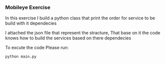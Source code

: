 ### Mobileye Exercise ### 

In this exercise I build a python class that print the order for service to be build with it dependecies 

I attached the json file that represent the stracture, That base on it the code knows how to build the services based on there dependecies

To excute the code Please run:

```python main.py``` 

